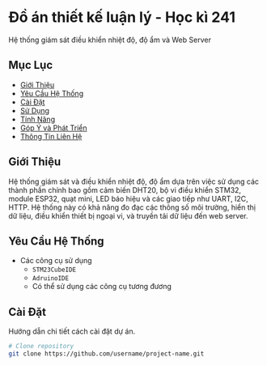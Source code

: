 # Đồ án thiết kế luận lý - Học kì 241
Hệ thống giám sát điều khiển nhiệt độ, độ ẩm và Web Server

## Mục Lục
- [Giới Thiệu](#giới-thiệu)
- [Yêu Cầu Hệ Thống](#yêu-cầu-hệ-thống)
- [Cài Đặt](#cài-đặt)
- [Sử Dụng](#sử-dụng)
- [Tính Năng](#tính-năng)
- [Góp Ý và Phát Triển](#góp-ý-và-phát-triển)
- [Thông Tin Liên Hệ](#thông-tin-liên-hệ)

## Giới Thiệu
Hệ thống giám sát và điều khiển nhiệt độ, độ ẩm dựa trên việc sử dụng các thành phần chính bao gồm cảm biến DHT20, bộ vi điều khiển STM32, module ESP32, quạt mini, LED báo hiệu và các giao tiếp như UART, I2C, HTTP. Hệ thống này có khả năng đo đạc các thông số môi trường, hiển thị dữ liệu, điều khiển thiết bị ngoại vi, và truyền tải dữ liệu đến web server.


## Yêu Cầu Hệ Thống
- Các công cụ sử dụng
  - `STM23CubeIDE`
  - `AdruinoIDE`
  - Có thể sử dụng các công cụ tương đương

## Cài Đặt
Hướng dẫn chi tiết cách cài đặt dự án.

```bash
# Clone repository
git clone https://github.com/username/project-name.git


